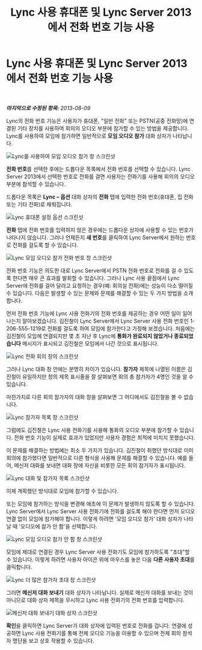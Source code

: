 ﻿---
title: Lync 사용 휴대폰 및 Lync Server 2013에서 전화 번호 기능 사용
TOCTitle: Lync 사용 휴대폰 및 Lync Server 2013에서 전화 번호 기능 사용
ms:assetid: 975a1df8-a159-4aa4-a991-5972a535998e
ms:mtpsurl: https://technet.microsoft.com/ko-kr/library/Dn383570(v=OCS.15)
ms:contentKeyID: 56558970
ms.date: 08/10/2015
mtps_version: v=OCS.15
ms.translationtype: HT
---

# Lync 사용 휴대폰 및 Lync Server 2013에서 전화 번호 기능 사용

 

_**마지막으로 수정된 항목:** 2013-08-09_

Lync의 전화 번호 기능은 사용자가 휴대폰, "일반 전화" 또는 PSTN(공중 전화망)에 연결된 기타 장치를 사용하여 회의의 오디오 부분에 참가할 수 있는 방법을 제공합니다. Lync를 사용하여 모임에 참가하면 일반적으로 **모임 오디오 참가** 대화 상자가 나타납니다.

![Lync를 사용하여 모임 오디오 참가 창 스크린샷](images/Dn383570.e28f17f0-9f17-44ef-b893-f4ef132f47ac(OCS.15).png "Lync를 사용하여 모임 오디오 참가 창 스크린샷")

**전화 번호**를 선택한 후에는 드롭다운 목록에서 전화 번호를 선택할 수 있습니다. Lync Server 2013에서 선택한 번호로 전화를 걸면 사용자는 전화기를 사용해 회의의 오디오 부분에 참석할 수 있습니다.

드롭다운 목록은 **Lync – 옵션** 대화 상자의 **전화** 탭에 입력한 전화 번호(휴대폰, 집 전화 또는 기타 전화)로 채워집니다.

![Lync 휴대폰 설정 옵션 스크린샷](images/Dn383570.03d2f25d-49e2-47b4-b1e9-b1614fc0c11c(OCS.15).png "Lync 휴대폰 설정 옵션 스크린샷")

**전화** 탭에 전화 번호를 입력하지 않은 경우에는 드롭다운 상자에 사용할 수 있는 번호가 나타나지 않습니다. 그러나 언제든지 **새 번호**를 클릭하여 Lync Server에서 원하는 번호로 전화를 걸도록 할 수 있습니다.

![Lync 모임 오디오 참가 전화 번호 창 스크린샷](images/Dn383570.27f2ac7a-cc1c-465c-b145-202ad03af4f2(OCS.15).png "Lync 모임 오디오 참가 전화 번호 창 스크린샷")

전화 번호 기능은 의도한 대로 Lync Server에서 PSTN 전화 번호로 전화를 걸 수 있도록 한다면 매우 큰 효과를 발휘할 수 있습니다. 그러나 Lync 사용 끝점에서 Lync Server에 전화를 걸어 달라고 요청하는 경우(예: 회의실 전화)에는 성능이 다소 떨어질 수 있습니다. 다음은 발생할 수 있는 문제와 문제를 해결할 수 있는 두 가지 방법을 소개합니다.

먼저 전화 번호 기능에 Lync 사용 전화기의 전화 번호를 제공하는 경우 어떤 일이 일어나는지 알아보겠습니다. 김진철이 Lync Server에서 Lync Server 사용 전화 번호인 1-206-555-1219로 전화를 걸도록 하여 모임에 참가한다고 가정해 보겠습니다. 처음에는 김진철이 모임에 연결되지만 몇 초 지난 후 Lync에 **통화가 완료되지 않았거나 종료되었습니다** 메시지가 표시되고 김진철은 모임에서 나간 것으로 표시됩니다.

![Lync 전화 회의 창의 스크린샷](images/Dn383570.c2a81727-8751-41b5-946a-03a1b75b9d95(OCS.15).png "Lync 전화 회의 창의 스크린샷")

그러나 Lync 대화 창 안에는 분명히 차이가 있습니다. **참가자** 제목에 나열된 이름은 김진철이 유일하지만 창의 제목 표시줄을 잘 살펴보면 회의 총 참가자가 4명인 것을 알 수 있습니다.

마찬가지로 다른 회의 참가자의 대화 창을 살펴보면 그 어디에서도 김진철을 볼 수 없습니다.

![Lync 참가자 목록 창 스크린샷](images/Dn383570.fa5990cf-2694-402c-ac06-946aa66b6837(OCS.15).png "Lync 참가자 목록 창 스크린샷")

그럼에도 김진철은 Lync 사용 전화기를 사용해 통화의 오디오 부분에 참가할 수 있습니다. 전화 번호 기능이 실제로 효과가 있었지만 사용자 경험은 최적에 미치지 못했습니다.

이 문제를 해결하는 방법에는 최소 두 가지가 있습니다. 김진철이 취했던 방식대로 이미 회의에 참가했다면 일반적으로 다른 형식을 사용해 문제를 해결할 수 있습니다. 예를 들어, 메신저 대화를 보내면 대화 창에 자신을 비롯한 모든 회의 참가자가 표시됩니다.

![Lync 대화 및 참가자 목록 스크린샷](images/Dn383570.9b5ff6d6-9f73-467c-99a7-ef3aa8bd7e7a(OCS.15).png "Lync 대화 및 참가자 목록 스크린샷")

이제 계획했던 방식대로 모임에 참가할 수 있습니다.

또는 모임에 참가하는 방식을 변경해 애초에 이 문제가 발생하지 않도록 할 수 있습니다. Lync Server에서 Lync Server 사용 전화기에 전화를 걸도록 해야 한다면 먼저 오디오 연결 없이 모임에 참가해야 합니다. 이렇게 하려면 '모임 오디오 참가' 대화 상자가 나타날 때 '오디오에 참가 안 함'을 선택합니다.

![Lync 모임 오디오 참가 안 함 창 스크린샷](images/Dn383570.280a148d-cce5-4b02-87f9-9f78f17a81c1(OCS.15).png "Lync 모임 오디오 참가 안 함 창 스크린샷")

모임에 제대로 연결된 경우 Lync Server 사용 전화기도 모임에 참가하도록 "초대"할 수 있습니다. 이렇게 하려면 사용자 아이콘 위에 마우스를 놓은 다음 **다른 사용자 초대**를 클릭합니다.

![Lync 더 많은 참가자 초대 창 스크린샷](images/Dn383570.69b81b29-d1d2-4ed3-acb6-e37dd18e3d86(OCS.15).png "Lync 더 많은 참가자 초대 창 스크린샷")

그러면 **메신저 대화 보내기** 대화 상자가 나타납니다. 실제로 메신저 대화를 보내는 것이 아니므로 대화 상자 제목을 무시하고 Lync 사용 전화기의 전화 번호를 입력합니다.

![메신저 대화 보내기 대화 상자 스크린샷](images/Dn383570.cd67a3f0-06d8-41ba-a808-c067f64bec9f(OCS.15).png "메신저 대화 보내기 대화 상자 스크린샷")

**확인**을 클릭하면 Lync Server가 대화 상자에 입력된 번호로 전화를 겁니다. 연결에 성공하면 Lync 사용 전화기를 통해 전체 오디오 기능을 이용할 수 있으며 전체 회의 참석자 명단을 보고 상호 작용할 수 있습니다.

